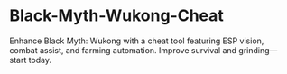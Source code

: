 # Black-Myth-Wukong-Cheat
Enhance Black Myth: Wukong with a cheat tool featuring ESP vision, combat assist, and farming automation. Improve survival and grinding—start today.
